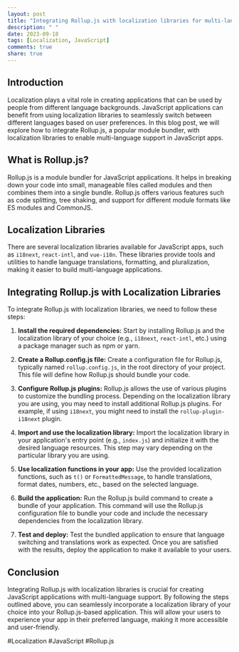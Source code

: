 ```yaml
---
layout: post
title: "Integrating Rollup.js with localization libraries for multi-language support in JavaScript apps"
description: " "
date: 2023-09-18
tags: [Localization, JavaScript]
comments: true
share: true
---
```


## Introduction

Localization plays a vital role in creating applications that can be used by people from different language backgrounds. JavaScript applications can benefit from using localization libraries to seamlessly switch between different languages based on user preferences. In this blog post, we will explore how to integrate Rollup.js, a popular module bundler, with localization libraries to enable multi-language support in JavaScript apps.

## What is Rollup.js?

Rollup.js is a module bundler for JavaScript applications. It helps in breaking down your code into small, manageable files called modules and then combines them into a single bundle. Rollup.js offers various features such as code splitting, tree shaking, and support for different module formats like ES modules and CommonJS.

## Localization Libraries

There are several localization libraries available for JavaScript apps, such as `i18next`, `react-intl`, and `vue-i18n`. These libraries provide tools and utilities to handle language translations, formatting, and pluralization, making it easier to build multi-language applications.

## Integrating Rollup.js with Localization Libraries

To integrate Rollup.js with localization libraries, we need to follow these steps:

1. **Install the required dependencies:** Start by installing Rollup.js and the localization library of your choice (e.g., `i18next`, `react-intl`, etc.) using a package manager such as npm or yarn.

2. **Create a Rollup.config.js file:** Create a configuration file for Rollup.js, typically named `rollup.config.js`, in the root directory of your project. This file will define how Rollup.js should bundle your code.

3. **Configure Rollup.js plugins:** Rollup.js allows the use of various plugins to customize the bundling process. Depending on the localization library you are using, you may need to install additional Rollup.js plugins. For example, if using `i18next`, you might need to install the `rollup-plugin-i18next` plugin.

4. **Import and use the localization library:** Import the localization library in your application's entry point (e.g., `index.js`) and initialize it with the desired language resources. This step may vary depending on the particular library you are using.

5. **Use localization functions in your app:** Use the provided localization functions, such as `t()` or `FormattedMessage`, to handle translations, format dates, numbers, etc., based on the selected language.

6. **Build the application:** Run the Rollup.js build command to create a bundle of your application. This command will use the Rollup.js configuration file to bundle your code and include the necessary dependencies from the localization library.

7. **Test and deploy:** Test the bundled application to ensure that language switching and translations work as expected. Once you are satisfied with the results, deploy the application to make it available to your users.

## Conclusion

Integrating Rollup.js with localization libraries is crucial for creating JavaScript applications with multi-language support. By following the steps outlined above, you can seamlessly incorporate a localization library of your choice into your Rollup.js-based application. This will allow your users to experience your app in their preferred language, making it more accessible and user-friendly.

#Localization #JavaScript #Rollup.js